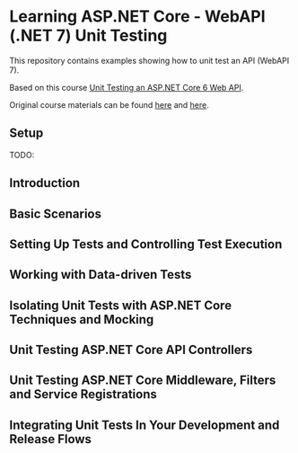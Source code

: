 # Learning ASP.NET Core - WebAPI (.NET 7) Unit Testing

This repository contains examples showing how to unit test an API (WebAPI 7).

Based on this course [Unit Testing an ASP.NET Core 6 Web API](https://app.pluralsight.com/library/courses/asp-dot-net-core-6-web-api-unit-testing/table-of-contents).

Original course materials can be found [here](https://app.pluralsight.com/library/courses/asp-dot-net-core-6-web-api-unit-testing/exercise-files) and [here](https://github.com/KevinDockx/UnitTestingAspNetCore6WebAPI).

## Setup

TODO:

## Introduction

## Basic Scenarios

## Setting Up Tests and Controlling Test Execution

## Working with Data-driven Tests

## Isolating Unit Tests with ASP.NET Core Techniques and Mocking

## Unit Testing ASP.NET Core API Controllers

## Unit Testing ASP.NET Core Middleware, Filters and Service Registrations

## Integrating Unit Tests In Your Development and Release Flows
